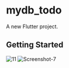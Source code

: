 # mydb_todo

A new Flutter project.

## Getting Started

![11](https://user-images.githubusercontent.com/55942013/95650940-69ef5780-0b04-11eb-99f7-e31701192b7e.jpg)
![Screenshot-7](https://user-images.githubusercontent.com/55942013/95650956-78d60a00-0b04-11eb-8c73-269c16c3df85.jpg)
